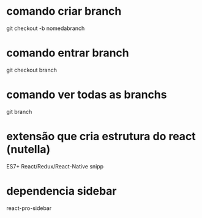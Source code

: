 # comando criar branch
git checkout -b nomedabranch

# comando entrar branch
git checkout branch

# comando ver todas as branchs
git branch

# extensão que cria estrutura do react (nutella)
ES7+ React/Redux/React-Native snipp

# dependencia sidebar
react-pro-sidebar